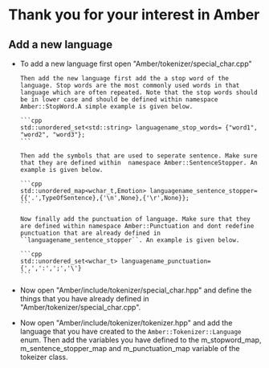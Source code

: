 # Thank you for your interest in Amber

## Add a new language

-   To add a new language first open "Amber/tokenizer/special_char.cpp"
    
        Then add the new language first add the a stop word of the language. Stop words are the most commonly used words in that language which are often repeated. Note that the stop words should be in lower case and should be defined within namespace Amber::StopWord.A simple example is given below.
        
        ```cpp
        std::unordered_set<std::string> languagename_stop_words= {"word1", "word2", "word3"};
        ```

        Then add the symbols that are used to seperate sentence. Make sure that they are defined within  namespace Amber::SentenceStopper. An example is given below.

        ```cpp
        std::unordered_map<wchar_t,Emotion> languagename_sentence_stopper={{'.',TypeOfSentence},{'\n',None},{'\r',None}};
        ```

        Now finally add the punctuation of language. Make sure that they are defined within namespace Amber::Punctuation and dont redefine punctuation that are already defined in ``languagename_sentence_stopper``. An example is given below.

        ```cpp
        std::unordered_set<wchar_t> languagename_punctuation={',',':',';','\'}
        ```

- Now open "Amber/include/tokenizer/special_char.hpp" and define the things that you have already defined in "Amber/tokenizer/special_char.cpp".

- Now open "Amber/include/tokenizer/tokenizer.hpp" and add the language that you have created to the ``Amber::Tokenizer::Language`` enum. Then add the variables you have defined to the m_stopword_map, m_sentence_stopper_map and m_punctuation_map variable of the tokeizer class.



